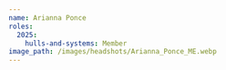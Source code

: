 ```yaml
---
name: Arianna Ponce
roles:
  2025:
    hulls-and-systems: Member
image_path: /images/headshots/Arianna_Ponce_ME.webp
---
```

